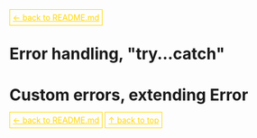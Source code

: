 <a href='../README.md' style='border: 1px solid gold; padding: 5px; color: gold'>← back to README.md</a>

# Error handling, "try...catch"

# Custom errors, extending Error

<a href='../README.md' style='border: 1px solid gold; padding: 5px; color: gold'>← back to README.md</a>
<a href='#top' style='border: 1px solid gold; padding: 5px; color: gold'>↑ back to top</a>
